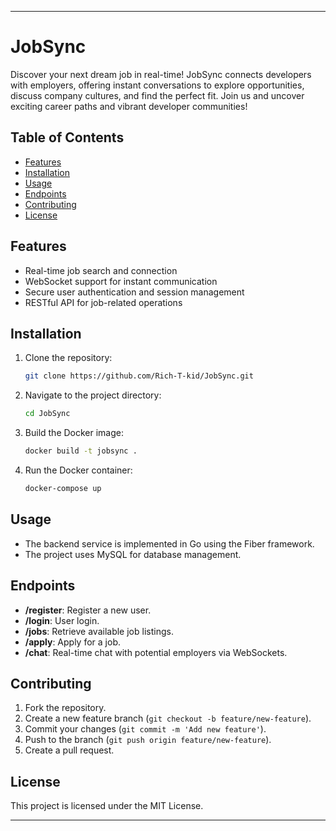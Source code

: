 

---

# JobSync

Discover your next dream job in real-time! JobSync connects developers with employers, offering instant conversations to explore opportunities, discuss company cultures, and find the perfect fit. Join us and uncover exciting career paths and vibrant developer communities!

## Table of Contents
- [Features](#features)
- [Installation](#installation)
- [Usage](#usage)
- [Endpoints](#endpoints)
- [Contributing](#contributing)
- [License](#license)

## Features
- Real-time job search and connection
- WebSocket support for instant communication
- Secure user authentication and session management
- RESTful API for job-related operations

## Installation
1. Clone the repository:
   ```sh
   git clone https://github.com/Rich-T-kid/JobSync.git
   ```
2. Navigate to the project directory:
   ```sh
   cd JobSync
   ```
3. Build the Docker image:
   ```sh
   docker build -t jobsync .
   ```
4. Run the Docker container:
   ```sh
   docker-compose up
   ```

## Usage
- The backend service is implemented in Go using the Fiber framework.
- The project uses MySQL for database management.

## Endpoints
- **/register**: Register a new user.
- **/login**: User login.
- **/jobs**: Retrieve available job listings.
- **/apply**: Apply for a job.
- **/chat**: Real-time chat with potential employers via WebSockets.

## Contributing
1. Fork the repository.
2. Create a new feature branch (`git checkout -b feature/new-feature`).
3. Commit your changes (`git commit -m 'Add new feature'`).
4. Push to the branch (`git push origin feature/new-feature`).
5. Create a pull request.

## License
This project is licensed under the MIT License.

---
